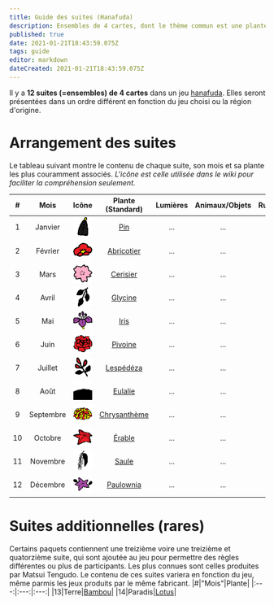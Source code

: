 ```yaml
---
title: Guide des suites (Hanafuda)
description: Ensembles de 4 cartes, dont le thème commun est une plante particulière, représentant un mois ou un nombre.
published: true
date: 2021-01-21T18:43:59.075Z
tags: guide
editor: markdown
dateCreated: 2021-01-21T18:43:59.075Z
---
```


Il y a **12 suites (=ensembles) de 4 cartes** dans un jeu [hanafuda](/en/hanafuda). Elles seront présentées dans un ordre différent en fonction du jeu choisi ou la région d'origine.  
# Arrangement des suites
Le tableau suivant montre le contenu de chaque suite, son mois et sa plante les plus couramment associés. 
*L'icône est celle utilisée dans le wiki pour faciliter la compréhension seulement.*

|#|Mois|Icône|Plante (Standard)|Lumières|Animaux/Objets|Rubans|Simples|
|:---:|:---:|:---:|:---:|:---:|:---:|:---:|:---:|
|1|Janvier|![Icon for month 1](/hanafuda/icons/monthicon_1.png)|[Pin](/en/hanafuda/suits/pine)|...|...|...|...|
|2|Février|![Icon for month 2](/hanafuda/icons/monthicon_2.png)|[Abricotier](/en/hanafuda/suits/plum-blossom)|...|...|...|...|
|3|Mars|![Icon for month 3](/hanafuda/icons/monthicon_3.png)|[Cerisier](/en/hanafuda/suits/cherry-blossom)|...|...|...|...|
|4|Avril|![Icon for month 4](/hanafuda/icons/monthicon_4.png)|[Glycine](/en/hanafuda/suits/wisteria)|...|...|...|...|
|5|Mai|![Icon for month 5](/hanafuda/icons/monthicon_5.png)|[Iris](/en/hanafuda/suits/iris)|...|...|...|...|
|6|Juin|![Icon for month 6](/hanafuda/icons/monthicon_6.png)|[Pivoine](/en/hanafuda/suits/peony)|...|...|...|...|
|7|Juillet|![Icon for month 7](/hanafuda/icons/monthicon_7.png)|[Lespédéza](/en/hanafuda/suits/bush-clover)|...|...|...|...|
|8|Août|![Icon for month 8](/hanafuda/icons/monthicon_8.png)|[Eulalie](/en/hanafuda/suits/susuki-grass)|...|...|...|...|
|9|Septembre|![Icon for month 9](/hanafuda/icons/monthicon_9.png)|[Chrysanthème](/en/hanafuda/suits/chrysanthemum)|...|...|...|...|
|10|Octobre|![Icon for month 10](/hanafuda/icons/monthicon_10.png)|[Érable](/en/hanafuda/suits/maple)|...|...|...|...|
|11|Novembre|![Icon for month 11](/hanafuda/icons/monthicon_11.png)|[Saule](/en/hanafuda/suits/willow)|...|...|...|...|
|12|Décembre|![Icon for month 12](/hanafuda/icons/monthicon_12.png)|[Paulownia](/en/hanafuda/suits/paulownia)|...|...|...|...|

# Suites additionnelles (rares)
Certains paquets contiennent une treizième voire une treizième et quatorzième suite, qui sont ajoutée au jeu pour permettre des règles différentes ou plus de participants. Les plus connues sont celles produites par Matsui Tengudo. Le contenu de ces suites variera en fonction du jeu, même parmis les jeux produits par le même fabricant. 
|#|"Mois"|Plante|
|:---:|:---:|:---:|
|13|Terre|[Bambou](/en/hanafuda/suits/bamboo)|
|14|Paradis|[Lotus](/en/hanafuda/suits/lotus)|

